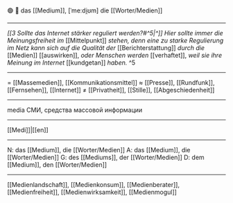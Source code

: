 🟢 📰 das [[Medium]], [ˈmeːdi̯ʊm]
die [[Worter/Medien]]

---
*[[3 Sollte das Internet stärker reguliert werden?#^5|^]]* _Hier sollte immer die Meinungsfreiheit im_ [[Mittelpunkt]] _stehen, denn eine zu starke Regulierung im Netz kann sich auf die Qualität der_ [[Berichterstattung]] _durch die_ [[Medien]] [[auswirken]], _oder Menschen werden_ [[verhaftet]], _weil sie ihre Meinung im Internet_ [[kundgetan]] _haben._ ^5


---
= [[Massemedien]], [[Kommunikationsmittel]]
≈ [[Presse]], [[Rundfunk]], [[Fernsehen]], [[Internet]]
≠ [[Privatheit]], [[Stille]], [[Abgeschiedenheit]]

---
media
СМИ, средства массовой информации

---
[[Medi]]|[[en]]

---
N: das [[Medium]], die [[Worter/Medien]]
A: das [[Medium]], die [[Worter/Medien]]
G: des [[Mediums]], der [[Worter/Medien]]
D: dem [[Medium]], den [[Worter/Medien]]

---
[[Medienlandschaft]], [[Medienkonsum]], [[Medienberater]], [[Medienfreiheit]], [[Medienwirksamkeit]], [[Medienmogul]]
